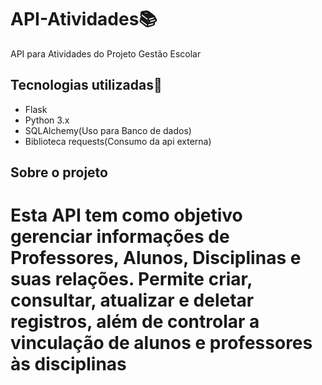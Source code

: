 # API-Atividades📚
API para Atividades do Projeto Gestão Escolar

## Tecnologias utilizadas🚀
- Flask
- Python 3.x
- SQLAlchemy(Uso para Banco de dados)
- Biblioteca requests(Consumo da api externa)

## Sobre o projeto
# Esta API tem como objetivo gerenciar informações de Professores, Alunos, Disciplinas e suas relações. Permite criar, consultar, atualizar e deletar registros, além de controlar a vinculação de alunos e professores às disciplinas